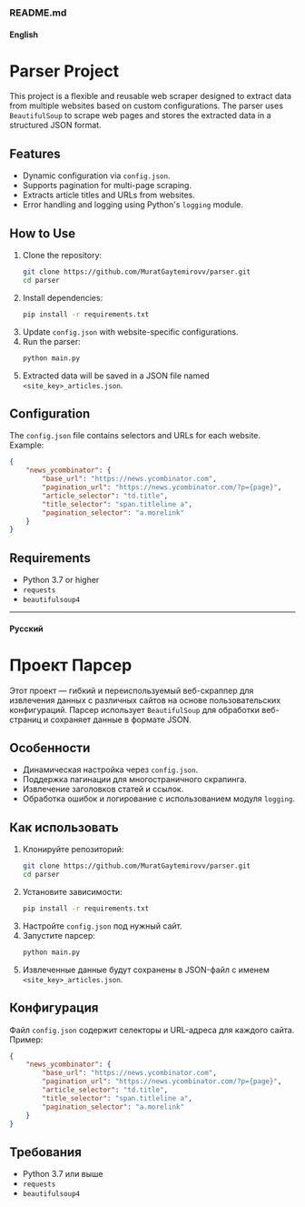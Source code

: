 ### **README.md**

#### **English**

# Parser Project

This project is a flexible and reusable web scraper designed to extract data from multiple websites based on custom configurations. The parser uses `BeautifulSoup` to scrape web pages and stores the extracted data in a structured JSON format.

## Features
- Dynamic configuration via `config.json`.
- Supports pagination for multi-page scraping.
- Extracts article titles and URLs from websites.
- Error handling and logging using Python's `logging` module.

## How to Use
1. Clone the repository:
   ```bash
   git clone https://github.com/MuratGaytemirovv/parser.git
   cd parser
   ```
2. Install dependencies:
   ```bash
   pip install -r requirements.txt
   ```
3. Update `config.json` with website-specific configurations.
4. Run the parser:
   ```bash
   python main.py
   ```
5. Extracted data will be saved in a JSON file named `<site_key>_articles.json`.

## Configuration
The `config.json` file contains selectors and URLs for each website. Example:
```json
{
    "news_ycombinator": {
        "base_url": "https://news.ycombinator.com",
        "pagination_url": "https://news.ycombinator.com/?p={page}",
        "article_selector": "td.title",
        "title_selector": "span.titleline a",
        "pagination_selector": "a.morelink"
    }
}
```

## Requirements
- Python 3.7 or higher
- `requests`
- `beautifulsoup4`

---

#### **Русский**

# Проект Парсер

Этот проект — гибкий и переиспользуемый веб-скраппер для извлечения данных с различных сайтов на основе пользовательских конфигураций. Парсер использует `BeautifulSoup` для обработки веб-страниц и сохраняет данные в формате JSON.

## Особенности
- Динамическая настройка через `config.json`.
- Поддержка пагинации для многостраничного скрапинга.
- Извлечение заголовков статей и ссылок.
- Обработка ошибок и логирование с использованием модуля `logging`.

## Как использовать
1. Клонируйте репозиторий:
   ```bash
   git clone https://github.com/MuratGaytemirovv/parser.git
   cd parser
   ```
2. Установите зависимости:
   ```bash
   pip install -r requirements.txt
   ```
3. Настройте `config.json` под нужный сайт.
4. Запустите парсер:
   ```bash
   python main.py
   ```
5. Извлеченные данные будут сохранены в JSON-файл с именем `<site_key>_articles.json`.

## Конфигурация
Файл `config.json` содержит селекторы и URL-адреса для каждого сайта. Пример:
```json
{
    "news_ycombinator": {
        "base_url": "https://news.ycombinator.com",
        "pagination_url": "https://news.ycombinator.com/?p={page}",
        "article_selector": "td.title",
        "title_selector": "span.titleline a",
        "pagination_selector": "a.morelink"
    }
}
```

## Требования
- Python 3.7 или выше
- `requests`
- `beautifulsoup4`

